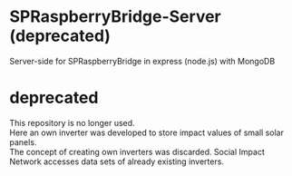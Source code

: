 # SPRaspberryBridge-Server (deprecated)
Server-side for SPRaspberryBridge in express (node.js) with MongoDB 

# deprecated
This repository is no longer used.  
Here an own inverter was developed to store impact values of small solar panels.  
The concept of creating own inverters was discarded. Social Impact Network accesses data sets of already existing inverters.
